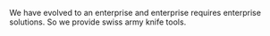 We have evolved to an enterprise and enterprise requires enterprise solutions. So we provide swiss army knife tools.
